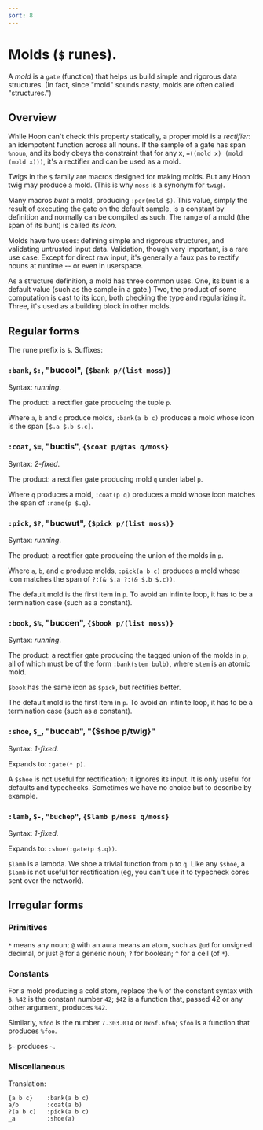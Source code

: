```yaml
---
sort: 8
---
```


# Molds (`$` runes).

A *mold* is a `gate` (function) that helps us build simple and
rigorous data structures.  (In fact, since "mold" sounds nasty,
molds are often called "structures.")

## Overview

While Hoon can't check this property statically, a proper mold 
is a *rectifier*: an idempotent function across all nouns.  If
the sample of a gate has span `%noun`, and its body obeys the
constraint that for any x, `=((mold x) (mold (mold x)))`, it's a
rectifier and can be used as a mold.

Twigs in the `$` family are macros designed for making molds.
But any Hoon twig may produce a mold.  (This is why `moss` is a
synonym for `twig`).

Many macros *bunt* a mold, producing `:per(mold $)`.  This value,
simply the result of executing the gate on the default sample,
is a constant by definition and normally can be compiled as such.
The range of a mold (the span of its bunt) is called its *icon*.

Molds have two uses: defining simple and rigorous structures, and
validating untrusted input data.  Validation, though very
important, is a rare use case.  Except for direct raw input,
it's generally a faux pas to rectify nouns at runtime -- or even
in userspace.

As a structure definition, a mold has three common uses.  One,
its bunt is a default value (such as the sample in a gate.)  Two,
the product of some computation is cast to its icon, both
checking the type and regularizing it.  Three, it's used as a
building block in other molds.

## Regular forms

The rune prefix is `$`.  Suffixes: 

### `:bank`, `$:`, "buccol", `{$bank p/(list moss)}`

Syntax: *running*.

The product: a rectifier gate producing the tuple `p`.

Where `a`, `b` and `c` produce molds, `:bank(a b c)` produces a
mold whose icon is the span `[$.a $.b $.c]`.

### `:coat`, `$=`, "buctis", `{$coat p/@tas q/moss}`

Syntax: *2-fixed*.

The product: a rectifier gate producing mold `q` under label `p`.

Where `q` produces a mold, `:coat(p q)` produces a mold whose
icon matches the span of `:name(p $.q)`.

### `:pick`, `$?`, "bucwut", `{$pick p/(list moss)}`

Syntax: *running*.

The product: a rectifier gate producing the union of the molds in
`p`.

Where `a`, `b`, and `c` produce molds, `:pick(a b c)` produces a
mold whose icon matches the span of `?:(& $.a ?:(& $.b $.c))`.

The default mold is the first item in `p`.  To avoid an infinite
loop, it has to be a termination case (such as a constant).

### `:book`, `$%`, "buccen", `{$book p/(list moss)}`

Syntax: *running*.

The product: a rectifier gate producing the tagged union of the
molds in `p`, all of which must be of the form `:bank(stem
bulb)`, where `stem` is an atomic mold.

`$book` has the same icon as `$pick`, but rectifies better.

The default mold is the first item in `p`.  To avoid an infinite
loop, it has to be a termination case (such as a constant).

### `:shoe`, `$_`, "buccab", "{$shoe p/twig}"

Syntax: *1-fixed*.

Expands to: `:gate(* p)`.

A `$shoe` is not useful for rectification; it ignores its input.
It is only useful for defaults and typechecks.  Sometimes we have
no choice but to describe by example.

### `:lamb`, `$-`, `"buchep"`, `{$lamb p/moss q/moss}`

Syntax: *1-fixed*.

Expands to: `:shoe(:gate(p $.q))`.

`$lamb` is a lambda.  We shoe a trivial function from `p` to `q`.
Like any `$shoe`, a `$lamb` is not useful for rectification (eg,
you can't use it to typecheck cores sent over the network).

## Irregular forms

### Primitives 

`*` means any noun; `@` with an aura means an atom, such as `@ud`
for unsigned decimal, or just `@` for a generic noun; `?` for
boolean; `^` for a cell (of `*`).

### Constants 

For a mold producing a cold atom, replace the `%` of the constant
syntax with `$`.  `%42` is the constant number `42`; `$42` is a
function that, passed 42 or any other argument, produces `%42`.

Similarly, `%foo` is the number `7.303.014` or `0x6f.6f66`;
`$foo` is a function that produces `%foo`.

`$~` produces `~`.

### Miscellaneous

Translation:

```
{a b c}    :bank(a b c)
a/b        :coat(a b)
?(a b c)   :pick(a b c)
_a         :shoe(a)
```
